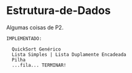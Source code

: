 # Estrutura-de-Dados
Algumas coisas de P2.

    IMPLEMENTADO:
    
      QuickSort Genérico
      Lista Simples | Lista Duplamente Encadeada
      Pilha
      ...fila... TERMINAR!
